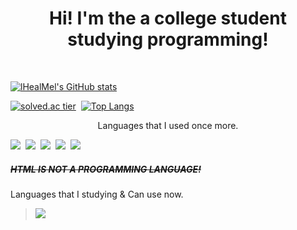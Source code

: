 <h1 align="center">Hi! I'm the a college student studying programming!</h1>

&nbsp;
<!--줄바꿈 왜 안되는지 모르겠지만 걍 이렇게 하면 되겠지 난 몰라~ -->
           
[![lHealMel's GitHub stats](https://github-readme-stats.vercel.app/api?username=lHealMel&show_icons=true&theme=radical)](https://github.com/anuraghazra/github-readme-stats)

[![solved.ac tier](http://mazassumnida.wtf/api/generate_badge?boj=mtn2072)](https://solved.ac/mtn2072)&nbsp;
[![Top Langs](https://github-readme-stats.vercel.app/api/top-langs/?username=lHealMel&layout=compact)](https://github.com/anuraghazra/github-readme-stats)

<p align="center">
Languages that I used once more. <p>
           <img src="https://img.shields.io/badge/Python-3766AB?style=flat-square&logo=Python&logoColor=white" >&nbsp;
           <img src="https://img.shields.io/badge/C-A8B9CC?style=flat-square&logo=C&logoColor=white">&nbsp;
           <img src="https://img.shields.io/badge/Java-007396?style=flat-square&logo=Java&logoColor=white">&nbsp;
           <img src="https://img.shields.io/badge/HTML-E34F26?style=flat-square&logo=HTML5&logoColor=white">&nbsp;
           <img src="https://img.shields.io/badge/CSS-1572B6?style=flat-square&logo=CSS&logoColor=white">

 <h5><s>HTML IS NOT A PROGRAMMING LANGUAGE!</s></h5>

Languages that I studying & Can use now.
><img src="https://img.shields.io/badge/C-A8B9CC?style=flat-square&logo=C&logoColor=white">&nbsp;
